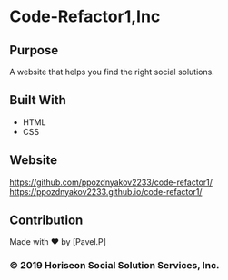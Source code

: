 # Code-Refactor1,Inc

## Purpose
A website that helps you find the right social solutions.

## Built With
* HTML
* CSS

## Website
https://github.com/ppozdnyakov2233/code-refactor1/ </br>
https://ppozdnyakov2233.github.io/code-refactor1/

## Contribution
Made with ❤️ by [Pavel.P]

###  © 2019 Horiseon Social Solution Services, Inc.
